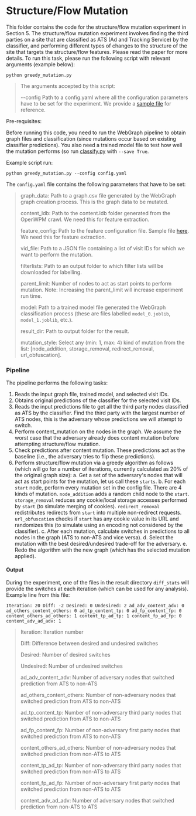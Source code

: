 # Structure/Flow Mutation

This folder contains the code for the structure/flow mutation experiment in Section 5. The structure/flow mutation experiment involves finding the third parties on a site that are classified as ATS (Ad and Tracking Service) by the classifier, and performing different types of changes to the structure of the site that targets the structure/flow features. Please read the paper for more details. To run this task, please run the following script with relevant arguments (example below):

```
python greedy_mutation.py
```
> The arguments accepted by this script:
>
> --config Path to a config.yaml where all the configuration parameters have to be set for the experiment. We provide a [sample file](https://github.com/spring-epfl/WebGraph/blob/main/robustness/structure_mutation/config.yaml) for reference. 

Pre-requisites:

Before running this code, you need to run the WebGraph pipeline to obtain graph files and classification (since mutations occur based on existing classifier predictions). You also need a trained model file to test how well the mutation performs (so run [classify.py](https://github.com/spring-epfl/WebGraph/blob/main/code/classification/classify.py) with `--save True`.

Example script run:
```
python greedy_mutation.py --config config.yaml
```
The `config.yaml` file contains the following parameters that have to be set:

> graph_data: Path to a graph.csv file generated by the WebGraph graph creation process. This is the graph data to be mutated.
>
> content_ldb: Path to the content.ldb folder generated from the OpenWPM crawl. We need this for feature extraction.
>
> feature_config: Path to the feature configuration file. Sample file [here](https://github.com/spring-epfl/WebGraph/blob/main/code/features.yaml). We need this for feature extraction.
>
> vid_file: Path to a JSON file containing a list of visit IDs for which we want to perform the mutation.
>
> filterlists: Path to an output folder to which filter lists will be downloaded for labelling.
>
> parent_limit: Number of nodes to act as start points to perform mutation. Note: Increasing the parent_limit will increase experiment run time.
>
> model: Path to a trained model file generated the WebGraph classification process (these are files labelled `model_0.joblib`, `model_1.joblib`, etc.). 
>
> result_dir: Path to output folder for the result.
>
> mutation_style: Select any (min: 1, max: 4) kind of mutation from the list: [node_addition, storage_removal, redirect_removal, url_obfuscation]. 

### Pipeline

The pipeline performs the following tasks:

1. Reads the input graph file, trained model, and selected visit IDs.
2. Obtains original predictions of the classifier for the selected visit IDs.
3. Reads the input predictions file to get all the third party nodes classified as ATS by the classifier.  Find the third party with the largest number of ATS nodes, this is the adversary whose predictions we will attempt to switch.
4. Perform content_mutation on the nodes in the graph. We assume the worst case that the adversary already does content mutation before attempting structure/flow mutation. 
5. Check predictions after content mutation. These predictions act as the baseline (i.e., the adversary tries to flip these predictions). 
6. Perform structure/flow mutation via a greedy algorithm as follows (which will go for a number of iterations, currently calculated as 20% of the original graph size):
	a. Get a set of the adversary's nodes that will act as start points for the mutation, let us call these `starts`.
	b. For each `start` node, perform every mutation set in the config file. There are 4 kinds of mutation. `node_addition` adds a random child node to the `start`. `storage_removal` reduces any cookie/local storage accesses performed by `start` (to simulate merging of cookies). `redirect_removal` redistributes redirects from `start` into multiple non-redirect requests. `url_obfuscation` checks if `start` has any cookie value in its URL and randomizes this (to simulate using an encoding not considered by the classifier). 
	c. After each mutation, calculate switches in predictions to all nodes in the graph (ATS to non-ATS and vice versa). 
	d. Select the mutation with the best desired/undesired trade-off for the adversary. 
	e. Redo the algorithm with the new graph (which has the selected mutation applied). 

#### Output
During the experiment, one of the files in the result directory `diff_stats` will provide the switches at each iteration (which can be used for any analysis). Example line from this file:

```Iteration: 20 Diff: -2 Desired: 0 Undesired: 2 ad_adv_content_adv: 0 ad_others_content_others: 0 ad_tp_content_tp: 0 ad_fp_content_fp: 0 content_others_ad_others: 1 content_tp_ad_tp: 1 content_fp_ad_fp: 0 content_adv_ad_adv: 1```

> Iteration: Iteration number
> 
> Diff: Difference between desired and undesired switches
> 
> Desired: Number of desired switches
> 
> Undesired: Number of undesired switches
> 
> ad_adv_content_adv: Number of adversary nodes that switched prediction from ATS to non-ATS
> 
> ad_others_content_others: Number of non-adversary nodes that switched prediction from ATS to non-ATS
> 
> ad_tp_content_tp: Number of non-adversary third party nodes that switched prediction from ATS to non-ATS
> 
> ad_fp_content_fp: Number of non-adversary first party nodes that switched prediction from ATS to non-ATS
> 
> content_others_ad_others: Number of non-adversary nodes that switched prediction from non-ATS to ATS
> 
> content_tp_ad_tp: Number of non-adversary third party nodes that switched prediction from non-ATS to ATS
> 
> content_fp_ad_fp: Number of non-adversary first party nodes that switched prediction from non-ATS to ATS
> 
> content_adv_ad_adv: Number of adversary nodes that switched prediction from non-ATS to ATS
